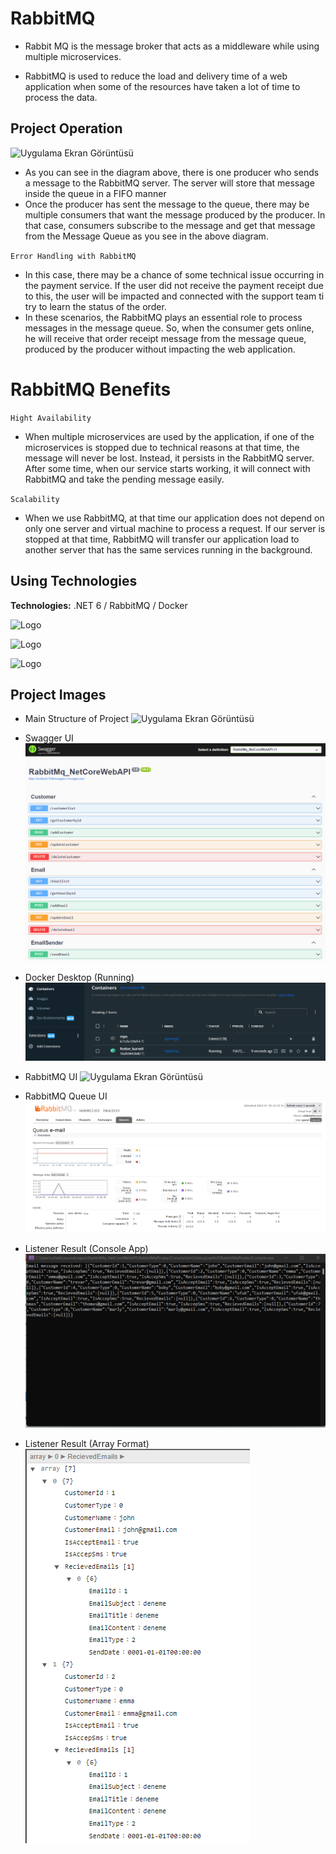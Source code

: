 
# RabbitMQ

- Rabbit MQ is the message broker that acts as a middleware while using multiple microservices.

- RabbitMQ is used to reduce the load and delivery time of a web application when some of the resources have taken a lot of time to process the data.


## Project Operation

![Uygulama Ekran Görüntüsü]( https://i.imgur.com/GzNKKPy.png)

- As you can see in the diagram above, there is one producer who sends a message to the RabbitMQ server. The server will store that message inside the queue in a FIFO manner
- Once the producer has sent the message to the queue, there may be multiple consumers that want the message produced by the producer. In that case, consumers subscribe to the message and get that message from the Message Queue as you see in the above diagram.

`Error Handling with RabbitMQ`
- In this case, there may be a chance of some technical issue occurring in the payment service. If the user did not receive the payment receipt due to this, the user will be impacted and connected with the support team ti try to learn the status of the order.
- In these scenarios, the RabbitMQ plays an essential role to process messages in the message queue. So, when the consumer gets online, he will receive that order receipt message from the message queue, produced by the producer without impacting the web application.
# RabbitMQ Benefits

`Hight Availability`

- When multiple microservices are used by the application, if one of the microservices is stopped due to technical reasons at that time, the message will never be lost. Instead, it persists in the RabbitMQ server. After some time, when our service starts working, it will connect with RabbitMQ and take the pending message easily.

`Scalability`

- When we use RabbitMQ, at that time our application does not depend on only one server and virtual machine to process a request. If our server is stopped at that time, RabbitMQ will transfer our application load to another server that has the same services running in the background.

  
## Using Technologies

**Technologies:** .NET 6 / RabbitMQ / Docker

![Logo](https://mennankose.com/content/images/2019/08/asp-net-core-logo-1.png)

![Logo](https://placona.co.uk/images/2012/07/RabbitMQLogo.png)

![Logo](https://blog.knoldus.com/wp-content/uploads/2017/12/docker_facebook_share.png)



    
## Project Images

- Main Structure of Project
![Uygulama Ekran Görüntüsü](https://www.cloudamqp.com/img/blog/exchanges-topic-fanout-direct.png)

- Swagger UI 
![Uygulama Ekran Görüntüsü](https://raw.githubusercontent.com/UfukBlbn/RabbitMQ-MessageQueue-.NET_Core_WebAPI/main/ProjectImages/swagger_u%C4%B1.png)

- Docker Desktop (Running)
![Uygulama Ekran Görüntüsü](https://raw.githubusercontent.com/UfukBlbn/RabbitMQ-MessageQueue-.NET_Core_WebAPI/main/ProjectImages/dockerdesk.png)

- RabbitMQ UI
![Uygulama Ekran Görüntüsü](https://raw.githubusercontent.com/UfukBlbn/RabbitMQ-MessageQueue-.NET_Core_WebAPI/main/ProjectImages/rabbit_u%C4%B1.png)

- RabbitMQ Queue UI
![Uygulama Ekran Görüntüsü](https://raw.githubusercontent.com/UfukBlbn/RabbitMQ-MessageQueue-.NET_Core_WebAPI/main/ProjectImages/queue_email.png)

- Listener Result (Console App)
![Uygulama Ekran Görüntüsü](https://raw.githubusercontent.com/UfukBlbn/RabbitMQ-MessageQueue-.NET_Core_WebAPI/main/ProjectImages/consoleapp.png)

- Listener Result (Array Format)
![Uygulama Ekran Görüntüsü](https://raw.githubusercontent.com/UfukBlbn/RabbitMQ-MessageQueue-.NET_Core_WebAPI/main/ProjectImages/listener_array.png)
